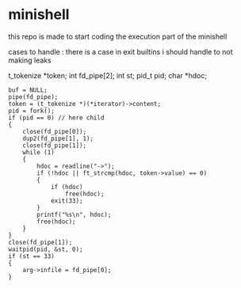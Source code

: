 # minishell
this repo is made to start coding the execution part of the minishell


cases to handle :
there is a case in exit builtins i should handle to not making leaks


t_tokenize	*token;
	int			fd_pipe[2];
	int			st;
	pid_t		pid;
	char		*hdoc;

	buf = NULL;
	pipe(fd_pipe);
	token = (t_tokenize *)(*iterator)->content;
	pid = fork();
	if (pid == 0) // here child
	{
		close(fd_pipe[0]);
		dup2(fd_pipe[1], 1);
		close(fd_pipe[1]);
		while (1)
		{
			hdoc = readline("->");
			if (!hdoc || ft_strcmp(hdoc, token->value) == 0)
			{
				if (hdoc)
					free(hdoc);
				exit(33);
			}
			printf("%s\n", hdoc);
			free(hdoc);
		}
	}
	close(fd_pipe[1]);
	waitpid(pid, &st, 0);
	if (st == 33)
	{
		arg->infile = fd_pipe[0];
	}